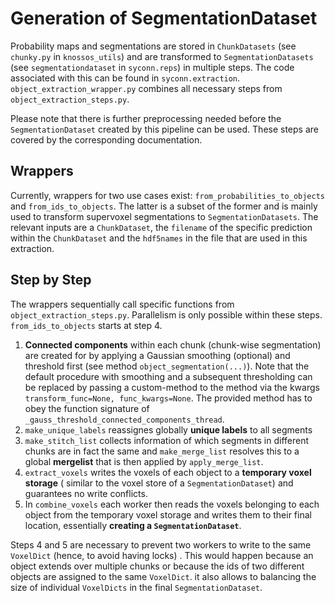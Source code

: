 # Generation of SegmentationDataset

Probability maps and segmentations are stored in `ChunkDatasets` (see `chunky.py` in `knossos_utils`) 
and are transformed to `SegmentationDatasets` (see `segmentationdataset` in `syconn.reps`) in multiple steps. 
The code associated with this can be found in `syconn.extraction`. `object_extraction_wrapper.py` 
combines all necessary steps from `object_extraction_steps.py`.

Please note that there is further preprocessing needed before the `SegmentationDataset` created by 
this pipeline can be used. These steps are covered by the corresponding documentation.

## Wrappers

Currently, wrappers for two use cases exist: `from_probabilities_to_objects` and `from_ids_to_objects`. 
The latter is a subset of the former and is mainly used to transform supervoxel segmentations 
to `SegmentationDatasets`. The relevant inputs are a `ChunkDataset`, the `filename` of the 
specific prediction within the `ChunkDataset` and the `hdf5names` in the file that are used in this extraction.

## Step by Step

The wrappers sequentially call specific functions from `object_extraction_steps.py`. Parallelism is only 
possible within these steps. `from_ids_to_objects` starts at step 4.

1. **Connected components** within each chunk (chunk-wise segmentation) are created for
by applying a Gaussian smoothing (optional) and threshold first (see method `object_segmentation(...)`).
Note that the default procedure with smoothing and a subsequent thresholding can be replaced by
 passing a custom-method to the method via the kwargs `transform_func=None, func_kwargs=None`. The provided method has to
 obey the function signature of `_gauss_threshold_connected_components_thread`.
2. `make_unique_labels` reassignes globally **unique labels** to all segments
3. `make_stitch_list` collects information of which segments in different
chunks are in fact the same and `make_merge_list` resolves this to a global **mergelist** that is then applied by `apply_merge_list`.
4. `extract_voxels` writes the voxels of each object to a **temporary voxel storage** (
similar to the voxel store of a `SegmentationDataset`) and guarantees no write conflicts.
5. In `combine_voxels` each worker then reads the voxels belonging to each object from the
temporary voxel storage and writes them to their final location, essentially **creating a `SegmentationDataset`**.

Steps 4 and 5 are necessary to prevent two workers to write to the same `VoxelDict` (hence, to avoid having locks) . This would happen because an object extends 
over multiple chunks or because the ids of two different objects are assigned to the same `VoxelDict`. it also allows to balancing the 
size of individual `VoxelDicts` in the final `SegmentationDataset`.
